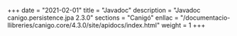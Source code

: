 +++
date        = "2021-02-01"
title       = "Javadoc"
description = "Javadoc canigo.persistence.jpa 2.3.0"
sections    = "Canigó"
enllac		= "/documentacio-llibreries/canigo.core/4.3.0/site/apidocs/index.html"
weight		= 1
+++
